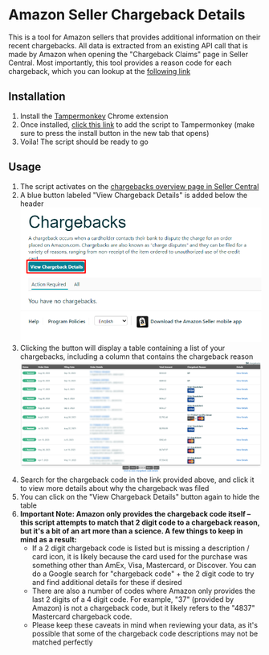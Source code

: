 # Amazon Seller Chargeback Details
This is a tool for Amazon sellers that provides additional information on their recent chargebacks. All data is extracted from an existing API call that is made by Amazon when opening the "Chargeback Claims" page in Seller Central. Most importantly, this tool provides a reason code for each chargeback, which you can lookup at the [following link](https://www.checkout.com/docs/developer-resources/testing/codes/chargeback-codes)

## Installation

1. Install the [Tampermonkey](https://chrome.google.com/webstore/detail/tampermonkey/dhdgffkkebhmkfjojejmpbldmpobfkfo) Chrome extension
1. Once installed, [click this link](https://github.com/connorshinn/AmazonSellerChargebackDetails/raw/main/Tampermonkey%20Script.user.js) to add the script to Tampermonkey (make sure to press the install button in the new tab that opens)
1. Voila! The script should be ready to go 

## Usage

1. The script activates on the [chargebacks overview page in Seller Central](https://sellercentral.amazon.com/gp/chargebacks/home.html)
2. A blue button labeled "View Chargeback Details" is added below the header
![](https://github.com/connorshinn/AmazonSellerChargebackDetails/blob/bd1b29fcec0f23e169476887a12cfa49c65486c7/Chargeback%20Details%20Button.png)
3. Clicking the button will display a table containing a list of your chargebacks, including a column that contains the chargeback reason
![](https://github.com/connorshinn/AmazonSellerChargebackDetails/blob/73cbe17ea60ff8f5c0d32abf42a04736d3f6bf50/Chargeback%20Table.png)
4. Search for the chargeback code in the link provided above, and click it to view more details about why the chargeback was filed
5. You can click on the "View Chargeback Details" button again to hide the table
6. **Important Note: Amazon only provides the chargeback code itself – this script attempts to match that 2 digit code to a chargeback reason, but it's a bit of an art more than a science. A few things to keep in mind as a result:**
     - If a 2 digit chargeback code is listed but is missing a description / card icon, it is likely because the card used for the purchase was something other than AmEx, Visa, Mastercard, or Discover. You can do a Google search for "chargeback code" + the 2 digit code to try and find additional details for these if desired
     - There are also a number of codes where Amazon only provides the last 2 digits of a 4 digit code. For example, "37" (provided by Amazon) is not a chargeback code, but it likely refers to the "4837" Mastercard chargeback code.
     - Please keep these caveats in mind when reviewing your data, as it's possible that some of the chargeback code descriptions may not be matched perfectly
